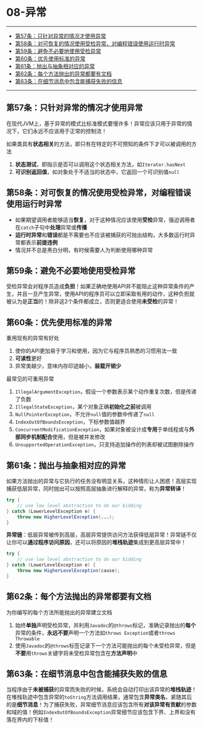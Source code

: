 # 08-异常

---

- [第57条：只针对异常的情况才使用异常](#第57条只针对异常的情况才使用异常)
- [第58条：对可恢复的情况使用受检异常，对编程错误使用运行时异常](#第58条对可恢复的情况使用受检异常对编程错误使用运行时异常)
- [第59条：避免不必要地使用受检异常](#第59条避免不必要地使用受检异常)
- [第60条：优先使用标准的异常](#第60条优先使用标准的异常)
- [第61条：抛出与抽象相对应的异常](#第61条抛出与抽象相对应的异常)
- [第62条：每个方法抛出的异常都要有文档](#第62条每个方法抛出的异常都要有文档)
- [第63条：在细节消息中包含能捕获失败的信息](#第63条在细节消息中包含能捕获失败的信息)

---

## 第57条：只针对异常的情况才使用异常

在现代JVM上，基于异常的模式比标准模式要慢许多！异常应该只用于异常的情况下，它们永远不应该用于正常的控制流！

如果类具有**状态相关**的方法，即只有在特定的不可预知的条件下才可以被调用的方法
1. **状态测试**，即指示是否可以调用这个状态相关方法，如`Iterator.hasNext`
2. **可识别返回值**，如对象处于不适当的状态中，它返回一个可识别值`null`

## 第58条：对可恢复的情况使用受检异常，对编程错误使用运行时异常

* 如果期望调用者能够适当**恢复**，对于这种情况应该使用**受检**异常，强迫调用者在`catch`子句中**处理**异常或**传播**
* **运行时异常**和**错误**都是不需要也不应该被捕获的可抛出结构，大多数运行时异常都表示**前提违例**
* 情况并不总是黑白分明，有时候需要人为判断使用哪种异常

## 第59条：避免不必要地使用受检异常

受检异常会对程序员造成**负担**！如果正确地使用API并不能阻止这种异常条件的产生，并且一旦产生异常，使用API的程序员可以立即采取有用的动作，这种负担就被认为是**正当**的！除非这2个条件都成立，否则更适合使用**未受检**的异常！

## 第60条：优先使用标准的异常

重用现有的异常有好处
1. 使你的API更加易于学习和使用，因为它与程序员熟悉的习惯用法一致
2. **可读性**更好
3. 异常类越少，意味内存印迹越小，**装载开销少**

最常见的可重用异常
1. `IllegalArgumentException`，假设一个参数表示某个动作重复次数，但是传递了负数
2. `IllegalStateException`，某个对象正确**初始化之前**被调用
3. `NullPointerException`，不允许`null`值的参数中传递了`null`
4. `IndexOutOfBoundsException`，下标参数值越界
5. `ConcurrentModificationException`，如果对象被设计成**专用**于单线程或与**外部同步机制配合**使用，但是被并发修改
6. `UnsupportedOperationException`，只支持追加操作的列表却被试图删除操作

## 第61条：抛出与抽象相对应的异常

如果方法抛出的异常与它执行的任务没有明显关系，这种情形让人困惑！高层实现捕获低层异常，同时抛出可以按照高层抽象进行解释的异常，称为**异常转译**！
```Java
try {
	// use low level abstraction to do our bidding
} catch (LowerLevelException e) {
	throw new HigherLevelException(...);
}
```

**异常链**：低层异常被传到高层，高层异常提供访问方法获得低层异常！异常链不仅让你可以**通过程序访问原因**，还可以将原因的**堆栈轨迹**集成到更高层异常中！
```Java
try {
	// use low level abstraction to do our bidding
} catch (LowerLevelException e) {
	throw new HigherLevelException(cause);
}
```

## 第62条：每个方法抛出的异常都要有文档

为你编写的每个方法所能抛出的异常建立文档
1. 始终**单独**声明受检异常，并利用`Javadoc`的`@throws`标记，准确记录抛出的**每个**异常的条件，**永远不要**声明一个方法如`throws Exception`或者`throws Throwable`
2. 使用`Javadoc`的`@throws`标签记录下一个方法可能抛出的每个未受检异常，但是**不要**用`throws`关键字将未受检异常包含在**方法声明**中

## 第63条：在细节消息中包含能捕获失败的信息

当程序由于**未被捕获**的异常而失败的时候，系统会自动打印出该异常的**堆栈轨迹**！在堆栈轨迹中包含异常的`toString`方法调用结果，通常包含**异常类名**，紧随其后的是**细节消息**！为了捕获失败，异常细节消息应该包含所有**对该异常有贡献**的参数和域的值！例如`IndexOutOfBoundsException`异常细节应该包含下界、上界和没有落在界内的下标值！